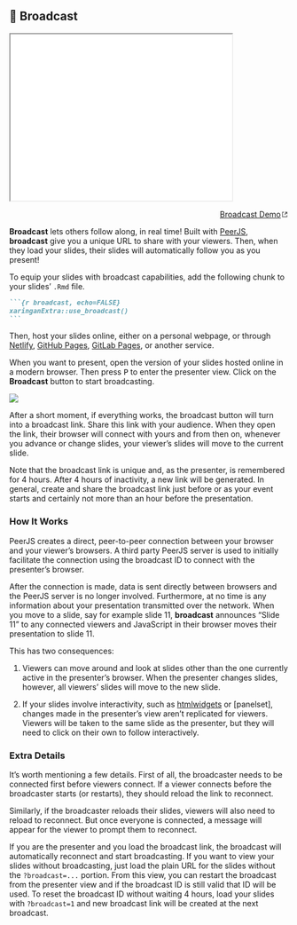 ## 📡 Broadcast

<div class="shareagain" style="min-width:300px;max-width:600px;margin:1em auto;"><iframe src="./broadcast//index.html" title="Broadcast Demo" width="400" height="300" loading=lazy></iframe></div>
<p align="right"><a href="./broadcast/" target="_blank">Broadcast Demo<svg version="1.1" xmlns="http://www.w3.org/2000/svg" xmlns:xlink="http://www.w3.org/1999/xlink" x="0px" y="0px" width="12px" height="12px" viewBox="0 0 12 12" style="enable-background:new 0 0 12 12;fill:currentColor;height:1em;width:1em;top:0.18em;position:relative;" xml:space="preserve"><g id="Icons" style="opacity:0.75;"><g id="external"><polygon id="box" style="fill-rule:evenodd;clip-rule:evenodd;" points="2,2 5,2 5,3 3,3 3,9 9,9 9,7 10,7 10,10 2,10   "/><polygon id="arrow_13_" style="fill-rule:evenodd;clip-rule:evenodd;" points="6.211,2 10,2 10,5.789 8.579,4.368 6.447,6.5    5.5,5.553 7.632,3.421   "/></g></g><g id="Guides" style="display:none;"></g></svg></a></p>

**Broadcast** lets others follow along, in real time! Built with
[PeerJS](https://peerjs.com), **broadcast** give you a unique URL to
share with your viewers. Then, when they load your slides, their slides
will automatically follow you as you present!

To equip your slides with broadcast capabilities, add the following
chunk to your slides’ `.Rmd` file.

```` markdown
```{r broadcast, echo=FALSE}
xaringanExtra::use_broadcast()
```
````

Then, host your slides online, either on a personal webpage, or through
[Netlify](https://www.netlify.com/), [GitHub
Pages](https://pages.github.com/), [GitLab
Pages](https://docs.gitlab.com/ee/user/project/pages/), or another
service.

When you want to present, open the version of your slides hosted online
in a modern browser. Then press <kbd>P</kbd> to enter the presenter
view. Click on the **Broadcast** button to start broadcasting.

![](figures/broadcast.png)

After a short moment, if everything works, the broadcast button will
turn into a broadcast link. Share this link with your audience. When
they open the link, their browser will connect with yours and from then
on, whenever you advance or change slides, your viewer’s slides will
move to the current slide.

Note that the broadcast link is unique and, as the presenter, is
remembered for 4 hours. After 4 hours of inactivity, a new link will be
generated. In general, create and share the broadcast link just before
or as your event starts and certainly not more than an hour before the
presentation.

### How It Works

PeerJS creates a direct, peer-to-peer connection between your browser
and your viewer’s browsers. A third party PeerJS server is used to
initially facilitate the connection using the broadcast ID to connect
with the presenter’s browser.

After the connection is made, data is sent directly between browsers and
the PeerJS server is no longer involved. Furthermore, at no time is any
information about your presentation transmitted over the network. When
you move to a slide, say for example slide 11, **broadcast** announces
“Slide 11” to any connected viewers and JavaScript in their browser
moves their presentation to slide 11.

This has two consequences:

1.  Viewers can move around and look at slides other than the one
    currently active in the presenter’s browser. When the presenter
    changes slides, however, all viewers’ slides will move to the new
    slide.

2.  If your slides involve interactivity, such as
    [htmlwidgets](https://www.htmlwidgets.org/) or \[panelset\], changes
    made in the presenter’s view aren’t replicated for viewers. Viewers
    will be taken to the same slide as the presenter, but they will need
    to click on their own to follow interactively.

### Extra Details

It’s worth mentioning a few details. First of all, the broadcaster needs
to be connected first before viewers connect. If a viewer connects
before the broadcaster starts (or restarts), they should reload the link
to reconnect.

Similarly, if the broadcaster reloads their slides, viewers will also
need to reload to reconnect. But once everyone is connected, a message
will appear for the viewer to prompt them to reconnect.

If you are the presenter and you load the broadcast link, the broadcast
will automatically reconnect and start broadcasting. If you want to view
your slides without broadcasting, just load the plain URL for the slides
without the `?broadcast=...` portion. From this view, you can restart
the broadcast from the presenter view and if the broadcast ID is still
valid that ID will be used. To reset the broadcast ID without waiting 4
hours, load your slides with `?broadcast=1` and new broadcast link will
be created at the next broadcast.

